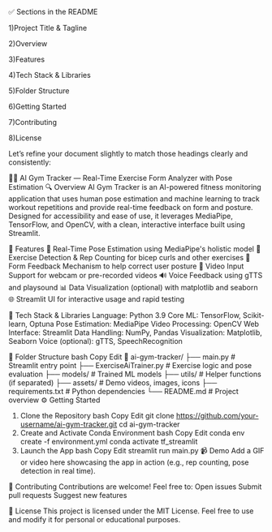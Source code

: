 ✅ Sections in the README

1)Project Title & Tagline

2)Overview

3)Features

4)Tech Stack & Libraries

5)Folder Structure

6)Getting Started

7)Contributing

8)License


Let’s refine your document slightly to match those headings clearly and consistently:

🏋️‍♂️ AI Gym Tracker — Real-Time Exercise Form Analyzer with Pose Estimation
🔍 Overview
AI Gym Tracker is an AI-powered fitness monitoring application that uses human pose estimation and machine learning to track workout repetitions and provide real-time feedback on form and posture. Designed for accessibility and ease of use, it leverages MediaPipe, TensorFlow, and OpenCV, with a clean, interactive interface built using Streamlit.

🚀 Features
🧍 Real-Time Pose Estimation using MediaPipe's holistic model
🔁 Exercise Detection & Rep Counting for bicep curls and other exercises
🧘 Form Feedback Mechanism to help correct user posture
🎥 Video Input Support for webcam or pre-recorded videos
🔊 Voice Feedback using gTTS and playsound
📊 Data Visualization (optional) with matplotlib and seaborn
🌐 Streamlit UI for interactive usage and rapid testing

🧰 Tech Stack & Libraries
Language: Python 3.9
Core ML: TensorFlow, Scikit-learn, Optuna
Pose Estimation: MediaPipe
Video Processing: OpenCV
Web Interface: Streamlit
Data Handling: NumPy, Pandas
Visualization: Matplotlib, Seaborn
Voice (optional): gTTS, SpeechRecognition

📁 Folder Structure
bash
Copy
Edit
📁 ai-gym-tracker/
├── main.py                 # Streamlit entry point
├── ExerciseAiTrainer.py    # Exercise logic and pose evaluation
├── models/                 # Trained ML models
├── utils/                  # Helper functions (if separated)
├── assets/                 # Demo videos, images, icons
├── requirements.txt        # Python dependencies
└── README.md               # Project overview
⚙️ Getting Started
1. Clone the Repository
bash
Copy
Edit
git clone https://github.com/your-username/ai-gym-tracker.git
cd ai-gym-tracker
2. Create and Activate Conda Environment
bash
Copy
Edit
conda env create -f environment.yml
conda activate tf_streamlit
3. Launch the App
bash
Copy
Edit
streamlit run main.py
📹 Demo
Add a GIF or video here showcasing the app in action (e.g., rep counting, pose detection in real time).

🙌 Contributing
Contributions are welcome!
Feel free to:
Open issues
Submit pull requests
Suggest new features

📄 License
This project is licensed under the MIT License.
Feel free to use and modify it for personal or educational purposes.

